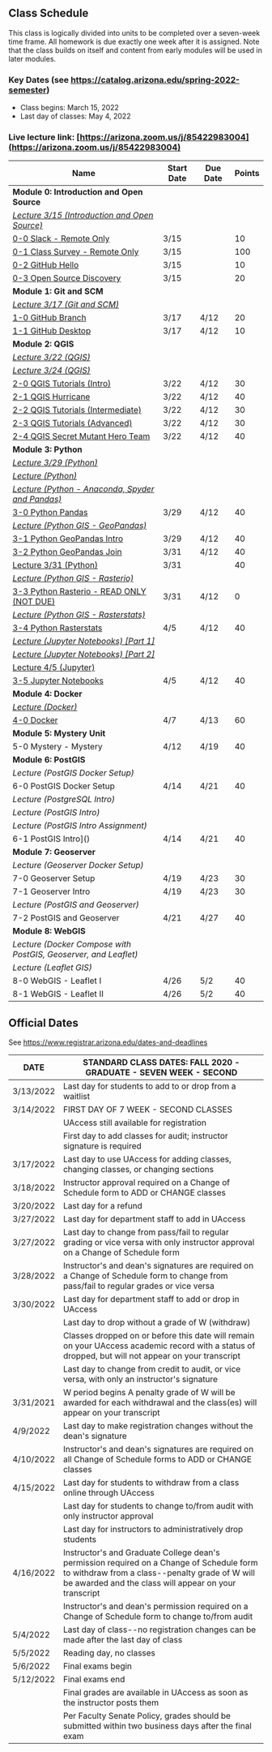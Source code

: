 
## Class Schedule

This class is logically divided into units to be completed over a seven-week time frame. All homework is due exactly one week after it is assigned. Note that the class builds on itself and content from early modules will be used in later modules.

### Key Dates (see https://catalog.arizona.edu/spring-2022-semester)
- Class begins: March 15, 2022
- Last day of classes:  May 4, 2022

### Live lecture link: [https://arizona.zoom.us/j/85422983004](https://arizona.zoom.us/j/85422983004)

|  **Name** | **Start Date** | **Due Date** | **Points** |
| --- | --- | --- | ---  |
|  **Module 0: Introduction and Open Source** |  |  |  |
|  _[Lecture 3/15 (Introduction and Open Source)](https://arizona.zoom.us/rec/play/e9MudBgC-k27zuxMXBYK-9T8kzoNddXl7EglVMJ1Ky7PcHsNz9-8zL3Kkf8dqXiFhT0OeyiIZErQ18mp.f_en9TOmbMIuC6cI)_ |  |  |  |
|  [0-0 Slack - Remote Only](https://classroom.github.com/a/JFJL3_On) | 3/15 | | 10 |
|  [0-1 Class Survey - Remote Only](https://classroom.github.com/a/HLKVnADy) | 3/15 | | 100 |
|  [0-2 GitHub Hello](https://classroom.github.com/a/F91EweWk) | 3/15 | | 10 |
|  [0-3 Open Source Discovery](https://classroom.github.com/a/RzIaaqRM) | 3/15 | | 20 |
|  **Module 1: Git and SCM** |  |  |  |
|  _[Lecture 3/17 (Git and SCM)](https://arizona.hosted.panopto.com/Panopto/Pages/Viewer.aspx?id=780e3e9d-eb34-4987-8354-ae5c00284667)_ |  |  |  |
|  [1-0 GitHub Branch](https://classroom.github.com/a/HV1k3ULZ) | 3/17 | 4/12 | 20 |
|  [1-1 GitHub Desktop](https://classroom.github.com/a/OIaQJYtX) | 3/17 | 4/12 | 10 |
|  **Module 2: QGIS** |  |  |  |
|  _[Lecture 3/22 (QGIS)](https://arizona.hosted.panopto.com/Panopto/Pages/Viewer.aspx?id=02494902-a98b-4538-8534-ae61003ac769)_ |  |  |  |
|  _[Lecture 3/24 (QGIS)](https://arizona.hosted.panopto.com/Panopto/Pages/Viewer.aspx?id=2e596e6a-ff1d-45d7-8606-ae6300269475)_ |  |  |  |
|  [2-0 QGIS Tutorials (Intro)](https://classroom.github.com/a/CB_2ZJPS) | 3/22 |  4/12 | 30 |
|  [2-1 QGIS Hurricane](https://classroom.github.com/a/N08V0q66) | 3/22 |  4/12 | 40 |
|  [2-2 QGIS Tutorials (Intermediate)](https://classroom.github.com/a/-EbJF5Ga) | 3/22 |  4/12 | 30 |
|  [2-3 QGIS Tutorials (Advanced)](https://classroom.github.com/a/EQRXMkIV) | 3/22 | 4/12 | 30 |
|  [2-4 QGIS Secret Mutant Hero Team](https://classroom.github.com/a/8jHl7kOO) | 3/22 | 4/12 | 40 |
|  **Module 3: Python** |  |  |  |
|  _[Lecture 3/29 (Python)](https://arizona.hosted.panopto.com/Panopto/Pages/Viewer.aspx?id=0dd631d5-4022-422c-89c8-ae680036907b)_ |  |  |  |
|  _[Lecture (Python)](https://arizona.hosted.panopto.com/Panopto/Pages/Viewer.aspx?id=83304fba-424f-430f-87e1-adcc00448e6e)_ |  |  |  |
|  _[Lecture (Python - Anaconda, Spyder and Pandas)](https://arizona.hosted.panopto.com/Panopto/Pages/Viewer.aspx?id=724a9842-c1d7-462b-be0c-add4004b113e)_ |  |  |  |
|  [3-0 Python Pandas](https://classroom.github.com/a/_jcebcb-) | 3/29 |  4/12 | 40 |
|  _[Lecture (Python GIS - GeoPandas)](https://arizona.hosted.panopto.com/Panopto/Pages/Viewer.aspx?id=98d80d3b-6c09-4734-b520-add5006228ad)_ |  |  |  |
|  [3-1 Python GeoPandas Intro](https://classroom.github.com/a/sMInJWmS) | 3/29 | 4/12 | 40 |
|  [3-2 Python GeoPandas Join](https://classroom.github.com/a/Dq5IKYPj) | 3/31 |  4/12 | 40 |
|  [Lecture 3/31 (Python)](https://arizona.hosted.panopto.com/Panopto/Pages/Viewer.aspx?id=7b2090b5-65d7-434b-8645-ae6a00329439) | 3/31 |  | 40 |
|  _[Lecture (Python GIS - Rasterio)](https://arizona.hosted.panopto.com/Panopto/Pages/Viewer.aspx?id=9ce148fe-a9c5-4db4-b30a-adda004f64f0)_ |  |  |  |
|  [3-3 Python Rasterio - READ ONLY (NOT DUE)](https://classroom.github.com/a/dEARx1fn) | 3/31 | 4/12 | 0 |
|  _[Lecture (Python GIS - Rasterstats)](https://arizona.hosted.panopto.com/Panopto/Pages/Viewer.aspx?id=f9276c68-2ad1-4d61-81fe-addd00675de5)_ |  |  |  |
|  [3-4 Python Rasterstats](https://classroom.github.com/a/pjrD95yD) | 4/5 | 4/12 | 40 |
|  _[Lecture (Jupyter Notebooks) [Part 1]](https://arizona.hosted.panopto.com/Panopto/Pages/Viewer.aspx?id=83058cd5-b723-44ef-a403-ade000666538)_ |  |  |  |
|  _[Lecture (Jupyter Notebooks) [Part 2]](https://arizona.hosted.panopto.com/Panopto/Pages/Viewer.aspx?id=57680476-c2d8-4d15-813f-ade0006684c0)_ |  |  |  |
|  [Lecture 4/5 (Jupyter)](https://arizona.hosted.panopto.com/Panopto/Pages/Viewer.aspx?id=2df8cbda-437b-4602-9b33-ae6f00464a7e) |  |  |  |
|  [3-5 Jupyter Notebooks](https://classroom.github.com/a/cWn5D9dy) | 4/5 | 4/12 | 40 |
|  **Module 4: Docker** |  |  |  |
|  _[Lecture (Docker)](https://arizona.hosted.panopto.com/Panopto/Pages/Viewer.aspx?id=80d76503-31e9-4ecb-a925-ae71004e3dd2)_ |  |  |  |
|  [4-0 Docker](https://classroom.github.com/a/v-jRsy7E) | 4/7 | 4/13 | 60 |
|  **Module 5: Mystery Unit** |  |  |  |
|  5-0 Mystery - Mystery | 4/12 |4/19  | 40 |
|  **Module 6: PostGIS** |  |  |  |
|  _Lecture (PostGIS Docker Setup)_ |  |  |  |
|  6-0 PostGIS Docker Setup | 4/14 | 4/21  | 40 |
|  _Lecture (PostgreSQL Intro)_ |  |  |  |
|  _Lecture (PostGIS Intro)_ |  |  |  |
|  _Lecture (PostGIS Intro Assignment)_ |  |  |  |
|  6-1 PostGIS Intro]() | 4/14| 4/21 | 40 |
|  **Module 7: Geoserver** |  |  |  |
|  _Lecture (Geoserver Docker Setup)_ |  |  |  |
|  7-0 Geoserver Setup | 4/19 | 4/23 | 30 |
|  7-1 Geoserver Intro | 4/19| 4/23 | 30 |
|  _Lecture (PostGIS and Geoserver)_ |  |  |  |
|  7-2 PostGIS and Geoserver | 4/21| 4/27 | 40 |
|  **Module 8: WebGIS** |  |  |  |
|  _Lecture (Docker Compose with PostGIS, Geoserver, and Leaflet)_ |  |  |  |
|  _Lecture (Leaflet GIS)_ |  |  |  |
|  8-0 WebGIS - Leaflet I | 4/26 | 5/2 | 40 |
|  8-1 WebGIS - Leaflet II | 4/26 | 5/2 | 40 |

## Official Dates
See https://www.registrar.arizona.edu/dates-and-deadlines

|  DATE | STANDARD CLASS DATES: FALL 2020 - GRADUATE - SEVEN WEEK - SECOND |
| --- | --- |
| 3/13/2022	| Last day for students to add to or drop from a waitlist |
| 3/14/2022	| FIRST DAY OF 7 WEEK - SECOND CLASSES |
| | UAccess still available for registration|
| | First day to add classes for audit; instructor signature is required|
| 3/17/2022	|Last day to use UAccess for adding classes, changing classes, or changing sections|
| 3/18/2022	|Instructor approval required on a Change of Schedule form to ADD or CHANGE classes|
| 3/20/2022	|Last day for a refund|
| 3/27/2022	|Last day for department staff to add in UAccess|
| 3/27/2022	|Last day to change from pass/fail to regular grading or vice versa with only instructor approval on a Change of Schedule form|
| 3/28/2022	|Instructor's and dean's signatures are required on a Change of Schedule form to change from pass/fail to regular grades or vice versa
| 3/30/2022 | Last day for department staff to add or drop in UAccess |
| | Last day to drop without a grade of W (withdraw) |
| | Classes dropped on or before this date will remain on your UAccess academic record with a status of dropped, but will not appear on your transcript
| | Last day to change from credit to audit, or vice versa, with only an instructor's signature |
| 3/31/2021 | W period begins A penalty grade of W will be awarded for each withdrawal and the class(es) will appear on your transcript |
| 4/9/2022	|Last day to make registration changes without the dean's signature |
| 4/10/2022	|Instructor's and dean's signatures are required on all Change of Schedule forms to ADD or CHANGE classes|
| 4/15/2022	| Last day for students to withdraw from a class online through UAccess |
| | Last day for students to change to/from audit with only instructor approval|
| | Last day for instructors to administratively drop students|
| 4/16/2022	|Instructor's and Graduate College dean's permission required on a Change of Schedule form to withdraw from a class--penalty grade of W will be awarded and the class will appear on your transcript|
| | Instructor's and dean's permission required on a Change of Schedule form to change to/from audit|
| 5/4/2022	|Last day of class--no registration changes can be made after the last day of class|
| 5/5/2022	|Reading day, no classes|
| 5/6/2022	| Final exams begin|
| 5/12/2022	| Final exams end|
| | Final grades are available in UAccess as soon as the instructor posts them|
| | Per Faculty Senate Policy, grades should be submitted within two business days after the final exam|
